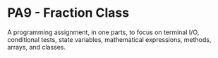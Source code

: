 PA9 - Fraction Class
====================
A programming assignment, in one parts, to focus on terminal I/O, conditional tests, state variables, mathematical expressions, methods, arrays, and classes.
